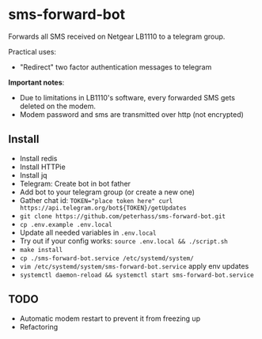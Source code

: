 # sms-forward-bot
Forwards all SMS received on Netgear LB1110 to a telegram group. 

Practical uses:
- "Redirect" two factor authentication messages to telegram

**Important notes**: 
- Due to limitations in LB1110's software, every forwarded SMS gets deleted on the modem.
- Modem password and sms are transmitted over http (not encrypted)

## Install

- Install redis
- Install HTTPie
- Install jq
- Telegram: Create bot in bot father
- Add bot to your telegram group (or create a new one)
- Gather chat id: `TOKEN="place token here" curl https://api.telegram.org/bot${TOKEN}/getUpdates`
- `git clone https://github.com/peterhass/sms-forward-bot.git`
- `cp .env.example .env.local`
- Update all needed variables in `.env.local`
- Try out if your config works: `source .env.local && ./script.sh`
- `make install`
- `cp ./sms-forward-bot.service /etc/systemd/system/`
- `vim /etc/systemd/system/sms-forward-bot.service` apply env updates
- `systemctl daemon-reload && systemctl start sms-forward-bot.service`

## TODO

- Automatic modem restart to prevent it from freezing up
- Refactoring
